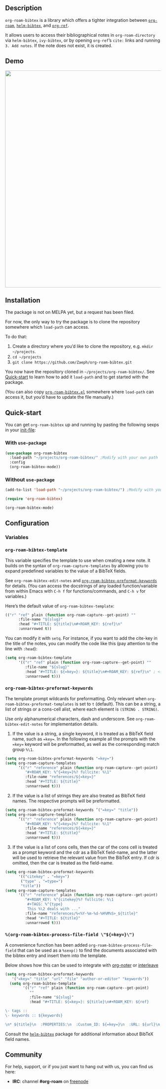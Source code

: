 Description
---------------

`org-roam-bibtex` is a library which offers a tighter integration between [`org-roam`](https://github.com/jethrokuan/org-roam), [`helm-bibtex`](https://github.com/tmalsburg/helm-bibtex), and [`org-ref`](https://github.com/jkitchin/org-ref).

It allows users to access their bibliographical notes in `org-roam-directory` via `helm-bibtex`, `ivy-bibtex`, or by opening `org-ref`’s `cite:` links and running `3. Add notes`.  If the note does not exist, it is created.

Demo
---------------

<img src="https://raw.githubusercontent.com/Zaeph/org-roam-bibtex/master/doc/demo.gif" width="700">

Installation
---------------

The package is not on MELPA yet, but a request has been filed.

For now, the only way to try the package is to clone the repository somewhere which `load-path` can access.

To do that:
1. Create a directory where you’d like to clone the repository, e.g. `mkdir ~/projects`.
2. `cd ~/projects`
3. `git clone https://github.com/Zaeph/org-roam-bibtex.git`

You now have the repository cloned in `~/projects/org-roam-bibtex/`.  See [Quick-start](#quick-start) to learn how to add it `load-path` and to get started with the package.

(You can also copy [`org-roam-bibtex.el`](https://github.com/Zaeph/org-roam-bibtex/blob/improve-readme/org-roam-bibtex.el) somewhere where `load-path` can access it, but you’d have to update the file manually.)

Quick-start
---------------

You can get `org-roam-bibtex` up and running by pasting the following sexps in your [init-file](https://www.gnu.org/software/emacs/manual/html_node/emacs/Init-File.html):

### With `use-package`
```el
(use-package org-roam-bibtex
  :load-path "~/projects/org-roam-bibtex/" ;Modify with your own path
  :config
  (org-roam-bibtex-mode))
  ```
  
### Without `use-package`
```el
(add-to-list 'load-path "~/projects/org-roam-bibtex/") ;Modify with your own path

(require 'org-roam-bibtex)

(org-roam-bibtex-mode)
```

Configuration
---------------

### Variables

### `org-roam-bibtex-template`

This variable specifies the template to use when creating a new note.  It builds on the syntax of `org-roam-capture-templates` by allowing you to expand predefined variables to the value of a BibTeX fields.

See `org-roam-bibtex-edit-notes` and [`org-roam-bibtex-preformat-keywords`](#org-roam-bibtex-preformat-keywords) for details.  (You can access the docstrings of any loaded function/variable from within Emacs with `C-h f` for functions/commands, and `C-h v` for variables.)

Here’s the default value of `org-roam-bibtex-template`:
```el
(("r" "ref" plain (function org-roam-capture--get-point) ""
      :file-name "${slug}"
      :head "#+TITLE: ${title}\n#+ROAM_KEY: ${ref}\n"
      :unnarrowed t))
```

You can modify it with `setq`.  For instance, if you want to add the cite-key in the title of the notes, you can modify the code like this (pay attention to the line with `:head`):
```el
(setq org-roam-bibtex-template
      '(("r" "ref" plain (function org-roam-capture--get-point) ""
         :file-name "${slug}"
         :head "#+TITLE: ${=key=}: ${title}\n#+ROAM_KEY: ${ref}\n" ; <--
         :unnarrowed t)))
```

### `org-roam-bibtex-preformat-keywords`

The template prompt wildcards for preformatting.  Only relevant when `org-roam-bibtex-preformat-templates` is set to `t` (default).  This can be a string, a list of strings or a cons-cell alist, where each element is `(STRING . STRING)`.

Use only alphanumerical characters, dash and underscore. See `org-roam-bibtex-edit-notes` for implementation details.

1. If the value is a string, a single keyword, it is treated as a BibTeX field name, such as `=key=`. In the following example all the prompts with the `=key=` keyword will be preformatted, as well as the corresponding match group `%\1`.

```el
(setq org-roam-bibtex-preformat-keywords "=key=")
(setq org-roam-capture-templates
      ’(("r" "reference" plain (function org-roam-capture--get-point)
         "#+ROAM_KEY: %^{=key=}%? fullcite: %\1"
         :file-name "references/${=key=}"
         :head "#+TITLE: ${title}"
         :unnarrowed t)))
```

2. If the value is a list of strings they are also treated as BibTeX field names. The respective prompts will be preformatted.

```el
(setq org-roam-bibtex-preformat-keywords ’("=key=" "title"))
(setq org-roam-capture-templates
      ’(("r" "reference" plain (function org-roam-capture--get-point)
         "#+ROAM_KEY: %^{=key=}%? fullcite: %\1"
         :file-name "references/${=key=}"
         :head "#+TITLE: ${title}"
         :unnarrowed t)))
```

3. If the value is a list of cons cells, then the car of the cons cell is treated as a prompt keyword and the cdr as a BibTeX field-name, and the latter will be used to retrieve the relevant value from the BibTeX entry. If cdr is omitted, then the car is treated as the field-name.

```el
(setq org-roam-bibtex-preformat-keywords
      '(("citekey" . "=key=")
       ("type" . "=type=")
       "title"))
(setq org-roam-capture-templates
      '(("r" "reference" plain (function org-roam-capture--get-point)
         "#+ROAM_KEY: %^{citekey}%? fullcite: %\1
          #+TAGS: %^{type}
          This %\2 deals with ..."
         :file-name "references/%<%Y-%m-%d-%H%M%S>_${title}"
         :head "#+TITLE: ${title}"
         :unnarrowed t)))
```

### `%(org-roam-bibtex-process-file-field \"${=key=}\")`

A convenience function has been added `org-roam-bibtex-process-file-field` that can be used as a `%sexp()` to find the documents associated with the bibtex entry and insert them into the template.

Below shows how this can be used to integrate with [org-noter](https://github.com/weirdNox/org-noter) or [interleave](https://github.com/rudolfochrist/interleave)

```el
(setq org-roam-bibtex-preformat-keywords
   '("=key=" "title" "url" "file" "author-or-editor" "keywords"))
  (setq org-roam-bibtex-template
        '(("r" "ref" plain (function org-roam-capture--get-point)
           ""
           :file-name "${slug}"
           :head "#+TITLE: ${=key=}: ${title}\n#+ROAM_KEY: ${ref}

\- tags ::
\- keywords :: ${keywords}

\n* ${title}\n  :PROPERTIES:\n  :Custom_ID: ${=key=}\n  :URL: ${url}\n  :AUTHOR: ${author-or-editor}\n  :NOTER_DOCUMENT: %(org-roam-bibtex-process-file-field \"${=key=}\")\n  :NOTER_PAGE: \n  :END:\n\n"
```



Consult the [`helm-bibtex`](https://github.com/tmalsburg/helm-bibtex) package for additional information about BibTeX field names.

Community
---------------
For help, support, or if you just want to hang out with us, you can find us here:
* **IRC**: channel **#org-roam** on [freenode](https://freenode.net/kb/answer/chat)
